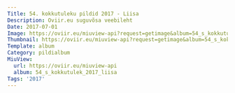 ```yaml
---
Title: 54. kokkutuleku pildid 2017 - Liisa
Description: Oviir.eu suguvõsa veebileht
Date: 2017-07-01
Image: https://oviir.eu/miuview-api?request=getimage&album=54_s_kokkutulek_2017_liisa&item=img_6882.jpg&size=1200&mode=longest
Thumbnail: https://oviir.eu/miuview-api?request=getimage&album=54_s_kokkutulek_2017_liisa&item=img_6882.jpg&size=360&mode=square
Template: album
Category: pildialbum
MiuView:
  url: https://oviir.eu/miuview-api
  album: 54_s_kokkutulek_2017_liisa
Tags: '2017'
---
```

